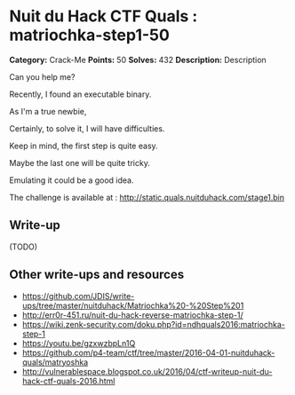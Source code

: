 # Nuit du Hack CTF Quals : matriochka-step1-50

**Category:** Crack-Me
**Points:** 50
**Solves:** 432
**Description:**
Description

Can you help me?

Recently, I found an executable binary.

As I'm a true newbie,

Certainly, to solve it, I will have difficulties.

Keep in mind, the first step is quite easy.

Maybe the last one will be quite tricky.

Emulating it could be a good idea.

The challenge is available at : http://static.quals.nuitduhack.com/stage1.bin


## Write-up

(TODO)

## Other write-ups and resources

* https://github.com/JDIS/write-ups/tree/master/nuitduhack/Matriochka%20-%20Step%201
* http://err0r-451.ru/nuit-du-hack-reverse-matriochka-step-1/
* https://wiki.zenk-security.com/doku.php?id=ndhquals2016:matriochka-step-1
* https://youtu.be/gzxwzbpLn1Q
* https://github.com/p4-team/ctf/tree/master/2016-04-01-nuitduhack-quals/matryoshka
* http://vulnerablespace.blogspot.co.uk/2016/04/ctf-writeup-nuit-du-hack-ctf-quals-2016.html

